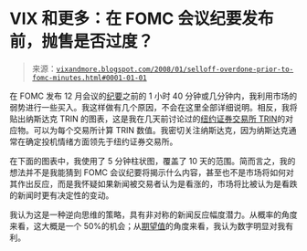 <!--yml

类别：未分类

日期：2024-05-18 18:48:53

-->

# VIX 和更多：在 FOMC 会议纪要发布前，抛售是否过度？

> 来源：[`vixandmore.blogspot.com/2008/01/selloff-overdone-prior-to-fomc-minutes.html#0001-01-01`](http://vixandmore.blogspot.com/2008/01/selloff-overdone-prior-to-fomc-minutes.html#0001-01-01)

在 FOMC 发布 12 月会议的[纪要](http://www.federalreserve.gov/monetarypolicy/fomc.htm)之前的 1 小时 40 分钟或几分钟内，我利用市场的弱势进行一些买入。我这样做有几个原因，不会在这里全部详细说明。相反，我将贴出纳斯达克 TRIN 的图表，这是我在几天前讨论过的[纽约证券交易所 TRIN](http://vixandmore.blogspot.com/2007/12/bullish-trin-as-year-winds-down.html)的对应物。可以为每个交易所计算 TRIN 数值。我密切关注纳斯达克，因为纳斯达克通常在确定投机情绪方面领先于纽约证券交易所。

在下面的图表中，我使用了 5 分钟柱状图，覆盖了 10 天的范围。简而言之，我的想法并不是我能猜到 FOMC 会议纪要将揭示什么内容，甚至也不是市场将如何对其作出反应，而是我怀疑如果新闻被交易者认为是看涨的，市场将比被认为是看跌的新闻时更有决定性的变动。

我认为这是一种逆向思维的策略，具有非对称的新闻反应幅度潜力。从概率的角度来看，这大概是一个 50%的机会；从[期望值](http://en.wikipedia.org/wiki/Expected_value)的角度来看，我认为数字明显对我有利。
